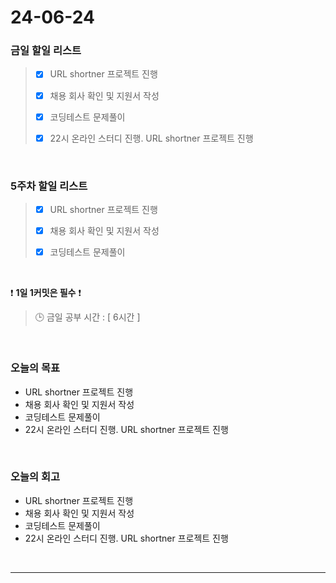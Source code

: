 # 24-06-24
### 금일 할일 리스트
> - [x]  URL shortner 프로젝트 진행
>
> - [x]  채용 회사 확인 및 지원서 작성
>
> - [x]  코딩테스트 문제풀이
>
> - [x]  22시 온라인 스터디 진행. URL shortner 프로젝트 진행

<br/>

### 5주차 할일 리스트  
> - [x]  URL shortner 프로젝트 진행
>
> - [x]  채용 회사 확인 및 지원서 작성
>
> - [x]  코딩테스트 문제풀이

<br/>

❗ **1일 1커밋은 필수** ❗
> 🕒 금일 공부 시간 : [ 6시간 ]

<br/>

### 오늘의 목표
- URL shortner 프로젝트 진행
- 채용 회사 확인 및 지원서 작성
- 코딩테스트 문제풀이
- 22시 온라인 스터디 진행. URL shortner 프로젝트 진행


<br>

### 오늘의 회고
- URL shortner 프로젝트 진행
- 채용 회사 확인 및 지원서 작성
- 코딩테스트 문제풀이
- 22시 온라인 스터디 진행. URL shortner 프로젝트 진행


<br/>

------------  
